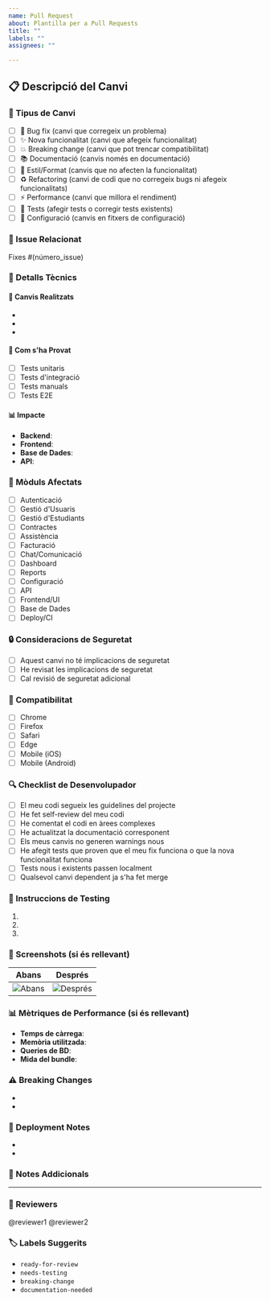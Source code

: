 ```yaml
---
name: Pull Request
about: Plantilla per a Pull Requests
title: ""
labels: ""
assignees: ""

---
```


## 📋 Descripció del Canvi

<!-- Descriu breument què fa aquest PR -->

### 🎯 Tipus de Canvi
<!-- Marca el tipus de canvi que estàs fent -->
- [ ] 🐛 Bug fix (canvi que corregeix un problema)
- [ ] ✨ Nova funcionalitat (canvi que afegeix funcionalitat)
- [ ] 💥 Breaking change (canvi que pot trencar compatibilitat)
- [ ] 📚 Documentació (canvis només en documentació)
- [ ] 🎨 Estil/Format (canvis que no afecten la funcionalitat)
- [ ] ♻️ Refactoring (canvi de codi que no corregeix bugs ni afegeix funcionalitats)
- [ ] ⚡ Performance (canvi que millora el rendiment)
- [ ] 🧪 Tests (afegir tests o corregir tests existents)
- [ ] 🔧 Configuració (canvis en fitxers de configuració)

### 🔗 Issue Relacionat
<!-- Si aquest PR resol un issue, enllaça'l aquí -->
Fixes #(número_issue)

### 📝 Detalls Tècnics

#### 🔄 Canvis Realitzats
<!-- Llista els canvis principals -->
- 
- 
- 

#### 🧪 Com s'ha Provat
<!-- Descriu les proves que has fet -->
- [ ] Tests unitaris
- [ ] Tests d'integració
- [ ] Tests manuals
- [ ] Tests E2E

#### 📊 Impacte
<!-- Quins components o funcionalitats es veuen afectats? -->
- **Backend**: 
- **Frontend**: 
- **Base de Dades**: 
- **API**: 

### 🎯 Mòduls Afectats
<!-- Marca els mòduls que toca aquest PR -->
- [ ] Autenticació
- [ ] Gestió d'Usuaris
- [ ] Gestió d'Estudiants
- [ ] Contractes
- [ ] Assistència
- [ ] Facturació
- [ ] Chat/Comunicació
- [ ] Dashboard
- [ ] Reports
- [ ] Configuració
- [ ] API
- [ ] Frontend/UI
- [ ] Base de Dades
- [ ] Deploy/CI

### 🔒 Consideracions de Seguretat
<!-- Hi ha implicacions de seguretat en aquest canvi? -->
- [ ] Aquest canvi no té implicacions de seguretat
- [ ] He revisat les implicacions de seguretat
- [ ] Cal revisió de seguretat adicional

### 📱 Compatibilitat
<!-- Marca les plataformes/navegadors on has provat -->
- [ ] Chrome
- [ ] Firefox
- [ ] Safari
- [ ] Edge
- [ ] Mobile (iOS)
- [ ] Mobile (Android)

### 🔍 Checklist de Desenvolupador
<!-- Marca tots els elements completats -->
- [ ] El meu codi segueix les guidelines del projecte
- [ ] He fet self-review del meu codi
- [ ] He comentat el codi en àrees complexes
- [ ] He actualitzat la documentació corresponent
- [ ] Els meus canvis no generen warnings nous
- [ ] He afegit tests que proven que el meu fix funciona o que la nova funcionalitat funciona
- [ ] Tests nous i existents passen localment
- [ ] Qualsevol canvi dependent ja s'ha fet merge

### 🧪 Instruccions de Testing
<!-- Com pot algú altre provar aquest canvi? -->
1. 
2. 
3. 

### 📸 Screenshots (si és rellevant)
<!-- Afegeix captures de pantalla abans/després per canvis visuals -->

| Abans | Després |
|--------|---------|
| ![Abans](url) | ![Després](url) |

### 📊 Mètriques de Performance (si és rellevant)
<!-- Si el canvi afecta el rendiment, inclou mètriques -->
- **Temps de càrrega**: 
- **Memòria utilitzada**: 
- **Queries de BD**: 
- **Mida del bundle**: 

### ⚠️ Breaking Changes
<!-- Si hi ha breaking changes, descriu-los aquí -->
- 
- 

### 🚀 Deployment Notes
<!-- Instruccions especials per al deploy -->
- 
- 

### 📝 Notes Addicionals
<!-- Qualsevol altra informació que els reviewers haurien de saber -->

---

### 👥 Reviewers
<!-- @menciona als reviewers específics si cal -->
@reviewer1 @reviewer2

### 🏷️ Labels Suggerits
<!-- Suggereix labels que s'haurien d'aplicar a aquest PR -->
- `ready-for-review`
- `needs-testing`
- `breaking-change`
- `documentation-needed`
